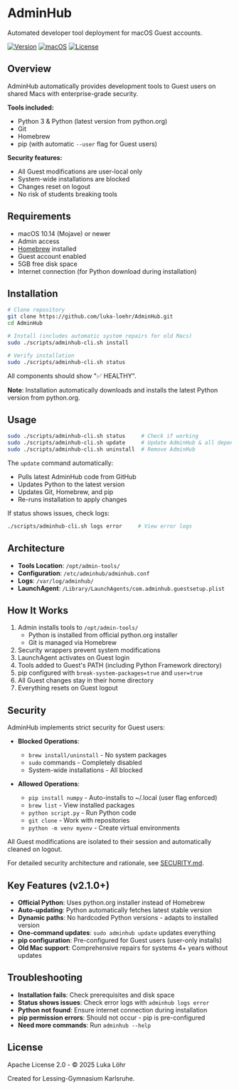 <!--
Copyright (c) 2025 Luka Löhr
-->

# AdminHub

Automated developer tool deployment for macOS Guest accounts.

[![Version](https://img.shields.io/badge/version-2.1.0-blue)](https://github.com/luka-loehr/AdminHub)
[![macOS](https://img.shields.io/badge/macOS-10.14%2B-success)](https://support.apple.com/macos)
[![License](https://img.shields.io/badge/license-Apache%202.0-green)](LICENSE)

## Overview

AdminHub automatically provides development tools to Guest users on shared Macs with enterprise-grade security.

**Tools included:**
- Python 3 & Python (latest version from python.org)
- Git
- Homebrew
- pip (with automatic `--user` flag for Guest users)

**Security features:**
- All Guest modifications are user-local only
- System-wide installations are blocked
- Changes reset on logout
- No risk of students breaking tools

## Requirements

- macOS 10.14 (Mojave) or newer
- Admin access
- [Homebrew](https://brew.sh) installed
- Guest account enabled
- 5GB free disk space
- Internet connection (for Python download during installation)

## Installation

```bash
# Clone repository
git clone https://github.com/luka-loehr/AdminHub.git
cd AdminHub

# Install (includes automatic system repairs for old Macs)
sudo ./scripts/adminhub-cli.sh install

# Verify installation
sudo ./scripts/adminhub-cli.sh status
```

All components should show "✅ HEALTHY".

**Note**: Installation automatically downloads and installs the latest Python version from python.org.

## Usage

```bash
sudo ./scripts/adminhub-cli.sh status     # Check if working
sudo ./scripts/adminhub-cli.sh update     # Update AdminHub & all dependencies
sudo ./scripts/adminhub-cli.sh uninstall  # Remove AdminHub
```

The `update` command automatically:
- Pulls latest AdminHub code from GitHub
- Updates Python to the latest version
- Updates Git, Homebrew, and pip
- Re-runs installation to apply changes

If status shows issues, check logs:
```bash
./scripts/adminhub-cli.sh logs error     # View error logs
```

## Architecture

- **Tools Location**: `/opt/admin-tools/`
- **Configuration**: `/etc/adminhub/adminhub.conf`
- **Logs**: `/var/log/adminhub/`
- **LaunchAgent**: `/Library/LaunchAgents/com.adminhub.guestsetup.plist`

## How It Works

1. Admin installs tools to `/opt/admin-tools/`
   - Python is installed from official python.org installer
   - Git is managed via Homebrew
2. Security wrappers prevent system modifications
3. LaunchAgent activates on Guest login
4. Tools added to Guest's PATH (including Python Framework directory)
5. pip configured with `break-system-packages=true` and `user=true`
6. All Guest changes stay in their home directory
7. Everything resets on Guest logout

## Security

AdminHub implements strict security for Guest users:

- **Blocked Operations**:
  - `brew install/uninstall` - No system packages
  - `sudo` commands - Completely disabled
  - System-wide installations - All blocked
  
- **Allowed Operations**:
  - `pip install numpy` - Auto-installs to ~/.local (user flag enforced)
  - `brew list` - View installed packages
  - `python script.py` - Run Python code
  - `git clone` - Work with repositories
  - `python -m venv myenv` - Create virtual environments

All Guest modifications are isolated to their session and automatically cleaned on logout.

For detailed security architecture and rationale, see [SECURITY.md](SECURITY.md).

## Key Features (v2.1.0+)

- **Official Python**: Uses python.org installer instead of Homebrew
- **Auto-updating**: Python automatically fetches latest stable version
- **Dynamic paths**: No hardcoded Python versions - adapts to installed version
- **One-command updates**: `sudo adminhub update` updates everything
- **pip configuration**: Pre-configured for Guest users (user-only installs)
- **Old Mac support**: Comprehensive repairs for systems 4+ years without updates

## Troubleshooting

- **Installation fails**: Check prerequisites and disk space
- **Status shows issues**: Check error logs with `adminhub logs error`
- **Python not found**: Ensure internet connection during installation
- **pip permission errors**: Should not occur - pip is pre-configured
- **Need more commands**: Run `adminhub --help`

## License

Apache License 2.0 - © 2025 Luka Löhr

Created for Lessing-Gymnasium Karlsruhe.